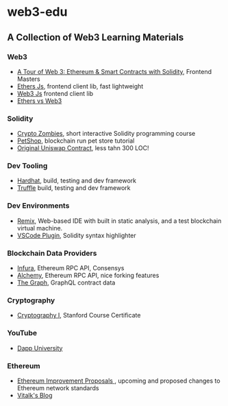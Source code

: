 # web3-edu
## A Collection of Web3 Learning Materials

### Web3
- [A Tour of Web 3: Ethereum & Smart Contracts with Solidity](https://frontendmasters.com/courses/web3-smart-contracts/), Frontend Masters
- [Ethers Js](https://docs.ethers.io/), frontend client lib, fast lightweight
- [Web3 Js](https://web3js.readthedocs.io/) frontend client lib
- [Ethers vs Web3](https://blog.infura.io/ethereum-javascript-libraries-web3js-ethersjs-nov2021/)

### Solidity

- [Crypto Zombies](https://cryptozombies.io/), short interactive Solidity programming course
- [PetShop](https://trufflesuite.com/tutorial/index.html), blockchain run pet store tutorial
- [Original Uniswap Contract](https://github.com/Uniswap/old-solidity-contracts/blob/master/contracts/Exchange/UniswapExchange.sol), less tahn 300 LOC!

### Dev Tooling

- [Hardhat](https://hardhat.org/), build, testing and dev framework
- [Truffle](https://trufflesuite.com/) build, testing and dev framework

### Dev Environments

- [Remix](https://remix.ethereum.org/), Web-based IDE with built in static analysis, and a test blockchain virtual machine.
- [VSCode Plugin](https://marketplace.visualstudio.com/items?itemName=JuanBlanco.solidity), Solidity syntax highlighter


### Blockchain Data Providers
- [Infura](https://infura.io/), Ethereum RPC API, Consensys
- [Alchemy](https://www.alchemy.com/), Ethereum RPC API, nice forking features
- [The Graph](https://thegraph.com/), GraphQL contract data

### Cryptography
- [Cryptography I](https://www.coursera.org/learn/crypto), Stanford Course Certificate

### YouTube
- [Dapp University](https://www.youtube.com/c/DappUniversity)

### Ethereum
- [Ethereum Improvement Proposals
](https://eips.ethereum.org/), upcoming and proposed changes to Ethereum network standards
- [Vitalk's Blog](https://vitalik.ca/)
